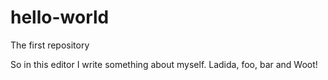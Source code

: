 # hello-world
The first repository

So in this editor I write something about myself. Ladida, foo, bar and Woot!
